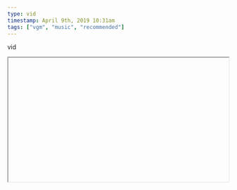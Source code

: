 ```yaml
---
type: vid
timestamp: April 9th, 2019 10:31am
tags: ["vgm", "music", "recommended"]
---
```

vid
<iframe width="500" height="281"  id="youtube_iframe" src="https://www.youtube.com/embed/GtpaOi7Y-t8\[!\[thumbnail\]\(http://i3.ytimg.com/vi//maxresdefault.jpg\)\]\(https://www.youtube.com/watch\?v=\)></iframe>                    
                                            
The tune that started looping in my head, seemingly from out of nowhere, today\[!\[thumbnail\]\(http://i3.ytimg.com/vi//maxresdefault.jpg\)\]\(https://www.youtube.com/watch\?v=\)>
Secret of Mana, Together Always
 
                                                    <div id="footer">
                <span id="timestamp"> April 9th, 2019 10:31am </span>
                                                          <span class="tag">vgm</span>
                                          <span class="tag">music</span>
                                          <span class="tag">recommended</span>
                                          <span class="tag">stuck in my head</span>
                                          <span class="tag">listen to it 50 times</span>
                                                    
            </body>
        </html>

        
<small>source: https://saturdayxiii.tumblr.com/post/184062691789</small>